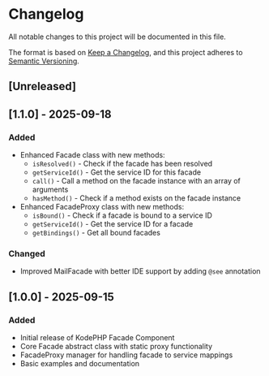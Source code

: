 # Changelog

All notable changes to this project will be documented in this file.

The format is based on [Keep a Changelog](https://keepachangelog.com/en/1.0.0/),
and this project adheres to [Semantic Versioning](https://semver.org/spec/v2.0.0.html).

## [Unreleased]

## [1.1.0] - 2025-09-18

### Added
- Enhanced Facade class with new methods:
  - `isResolved()` - Check if the facade has been resolved
  - `getServiceId()` - Get the service ID for this facade
  - `call()` - Call a method on the facade instance with an array of arguments
  - `hasMethod()` - Check if a method exists on the facade instance
- Enhanced FacadeProxy class with new methods:
  - `isBound()` - Check if a facade is bound to a service ID
  - `getServiceId()` - Get the service ID for a facade
  - `getBindings()` - Get all bound facades

### Changed
- Improved MailFacade with better IDE support by adding `@see` annotation

## [1.0.0] - 2025-09-15

### Added
- Initial release of KodePHP Facade Component
- Core Facade abstract class with static proxy functionality
- FacadeProxy manager for handling facade to service mappings
- Basic examples and documentation